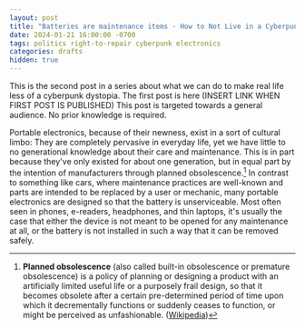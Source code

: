 ```yaml
---
layout: post
title: "Batteries are maintenance items - How to Not Live in a Cyberpunk Dystopia #01"
date: 2024-01-21 16:00:00 -0700
tags: politics right-to-repair cyberpunk electronics
categories: drafts
hidden: true
--- 
```


This is the second post in a series about what we can do to make real life less of a cyberpunk dystopia. The first post is here (INSERT LINK WHEN FIRST POST IS PUBLISHED) This post is targeted towards a general audience. No prior knowledge is required. 

<!--The development of battery technology has allowed portable electronics to become ubiquitous in everyday life. -->

Portable electronics, because of their newness, exist in a sort of cultural limbo: They are completely pervasive in everyday life, yet we have little to no generational knowledge about their care and maintenance. This is in part because they've only existed for about one generation, but in equal part by the intention of manufacturers through planned obsolescence.[^1] In contrast to something like cars, where maintenance practices are well-known and parts are intended to be replaced by a user or mechanic, many portable electronics are designed so that the battery is unserviceable. Most often seen in phones, e-readers, headphones, and thin laptops, it's usually the case that either the device is not meant to be opened for any maintenance at all, or the battery is not installed in such a way that it can be removed safely. 


[^1]: **Planned obsolescence** (also called built-in obsolescence or premature obsolescence) is a policy of planning or designing a product with an artificially limited useful life or a purposely frail design, so that it becomes obsolete after a certain pre-determined period of time upon which it decrementally functions or suddenly ceases to function, or might be perceived as unfashionable. ([Wikipedia](https://en.wikipedia.org/wiki/Planned_obsolescence))
